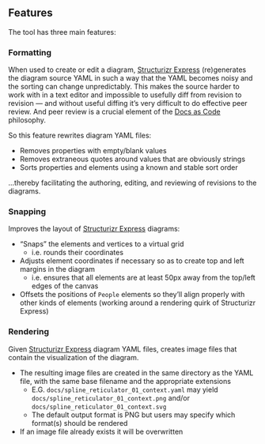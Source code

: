 ## Features

The tool has three main features:

### Formatting

When used to create or edit a diagram, [Structurizr Express][structurizr-express] (re)generates the
diagram source YAML in such a way that the YAML becomes noisy and the sorting can change
unpredictably. This makes the source harder to work with in a text editor and impossible to usefully
diff from revision to revision — and without useful diffing it’s very difficult to do effective peer
review. And peer review is a crucial element of the [Docs as Code][docs-as-code] philosophy.

So this feature rewrites diagram YAML files:

* Removes properties with empty/blank values
* Removes extraneous quotes around values that are obviously strings
* Sorts properties and elements using a known and stable sort order

…thereby facilitating the authoring, editing, and reviewing of revisions to the diagrams.

### Snapping

Improves the layout of [Structurizr Express][structurizr-express] diagrams:

* “Snaps” the elements and vertices to a virtual grid
  * i.e. rounds their coordinates
* Adjusts element coordinates if necessary so as to create top and left margins in the diagram
  * i.e. ensures that all elements are at least 50px away from the top/left edges of the canvas
* Offsets the positions of `People` elements so they’ll align properly with other kinds of elements
  (working around a rendering quirk of Structurizr Express)

### Rendering

Given [Structurizr Express][structurizr-express] diagram YAML files, creates image files that
contain the visualization of the diagram.

* The resulting image files are created in the same directory as the YAML file, with the same base
  filename and the appropriate extensions
  * E.G. `docs/spline_reticulator_01_context.yaml` may yield
    `docs/spline_reticulator_01_context.png` and/or `docs/spline_reticulator_01_context.svg`
  * The default output format is PNG but users may specify which format(s) should be rendered
* If an image file already exists it will be overwritten


[docs-as-code]: https://www.writethedocs.org/guide/docs-as-code/
[structurizr-express]: https://structurizr.com/help/express

